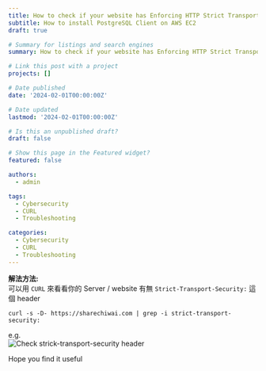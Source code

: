 ```yaml
---
title: How to check if your website has Enforcing HTTP Strict Transport Security
subtitle: How to install PostgreSQL Client on AWS EC2
draft: true

# Summary for listings and search engines
summary: How to check if your website has Enforcing HTTP Strict Transport Security

# Link this post with a project
projects: []

# Date published
date: '2024-02-01T00:00:00Z'

# Date updated
lastmod: '2024-02-01T00:00:00Z'

# Is this an unpublished draft?
draft: false

# Show this page in the Featured widget?
featured: false

authors:
  - admin

tags:
  - Cybersecurity
  - CURL
  - Troubleshooting

categories:
  - Cybersecurity
  - CURL
  - Troubleshooting
---
```



**解法方法:**  
可以用 `CURL` 來看看你的 Server / website 有無 `Strict-Transport-Security:` 這個 header  
```
curl -s -D- https://sharechiwai.com | grep -i strict-transport-security:
```

e.g.  
![Check strick-transport-security header](/media/2024/curl-hsts.png  "check hsts") 

Hope you find it useful
